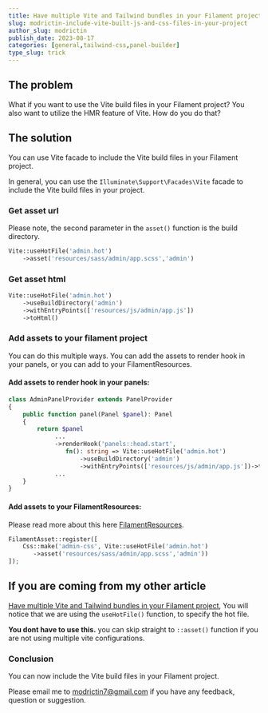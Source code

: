 ```yaml
---
title: Have multiple Vite and Tailwind bundles in your Filament project
slug: modrictin-include-vite-built-js-and-css-files-in-your-project
author_slug: modrictin
publish_date: 2023-08-17
categories: [general,tailwind-css,panel-builder]
type_slug: trick
---
```


## The problem

What if you want to use the Vite build files in your Filament project?
You also want to utilize the HMR feature of Vite. How do you do that?

## The solution

You can use Vite facade to include the Vite build files in your Filament project.

In general, you can use the `Illuminate\Support\Facades\Vite` facade to include the Vite build files in your project.

### Get asset url

Please note, the second parameter in the `asset()` function is the build directory.

```php
Vite::useHotFile('admin.hot')
    ->asset('resources/sass/admin/app.scss','admin')
```

### Get asset html

```php
Vite::useHotFile('admin.hot')
    ->useBuildDirectory('admin')
    ->withEntryPoints(['resources/js/admin/app.js'])
    ->toHtml()
```

### Add assets to your filament project

You can do this multiple ways. 
You can add the assets to render hook in your panels, or you can add to your FilamentResources.

#### Add assets to render hook in your panels:

```php
class AdminPanelProvider extends PanelProvider
{
    public function panel(Panel $panel): Panel
    {
        return $panel
             ...
             ->renderHook('panels::head.start',
                fn(): string => Vite::useHotFile('admin.hot')
                    ->useBuildDirectory('admin')
                    ->withEntryPoints(['resources/js/admin/app.js'])->toHtml())
             ...
    }
}
```

#### Add assets to your FilamentResources:

Please read more about this here [FilamentResources](https://filamentphp.com/docs/3.x/support/assets).

```php
FilamentAsset::register([
    Css::make('admin-css', Vite::useHotFile('admin.hot')
       ->asset('resources/sass/admin/app.scss','admin'))
]);
```


## If you are coming from my other article

[Have multiple Vite and Tailwind bundles in your Filament project](https://filamentphp.com/community/modrictin-multiple-vite-and-tailwind-configs), 
You will notice that we are using the `useHotFile()` function, to specify the hot file.

**You dont have to use this.** you can skip straight to `::asset()` function if you are not using multiple
vite configurations.

### Conclusion

You can now include the Vite build files in your Filament project.

Please email me to [modrictin7@gmail.com](mailto:modrictin7@gmail.com) if you have any feedback, question or suggestion.
